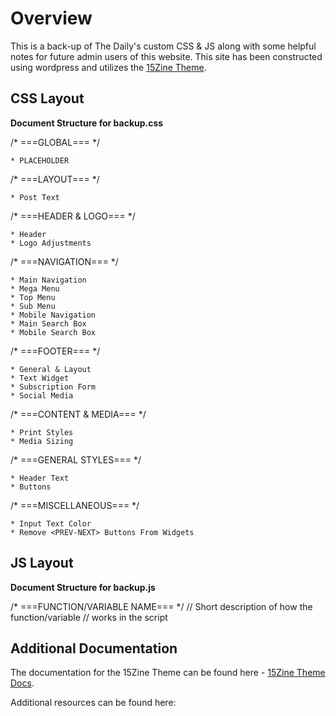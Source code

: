 # Overview

This is a back-up of The Daily's custom CSS & JS along with some helpful notes for future admin users of this website. This site has been constructed using wordpress and utilizes the [15Zine Theme](https://themeforest.net/item/15zine-hd-magazine-newspaper-wordpress-theme/10802918).


## CSS Layout

**Document Structure for backup.css**  

/* ===GLOBAL=== */

    * PLACEHOLDER

/* ===LAYOUT=== */

    * Post Text

/* ===HEADER & LOGO=== */

    * Header
    * Logo Adjustments

/* ===NAVIGATION=== */

    * Main Navigation
    * Mega Menu
    * Top Menu
    * Sub Menu
    * Mobile Navigation
    * Main Search Box
    * Mobile Search Box

/* ===FOOTER=== */

    * General & Layout
    * Text Widget
    * Subscription Form
    * Social Media

/* ===CONTENT & MEDIA=== */

    * Print Styles
    * Media Sizing

/* ===GENERAL STYLES=== */

    * Header Text
    * Buttons

/* ===MISCELLANEOUS=== */

    * Input Text Color
    * Remove <PREV-NEXT> Buttons From Widgets
    


## JS Layout

**Document Structure for backup.js**  

/* ===FUNCTION/VARIABLE NAME=== */
// Short description of how the function/variable
// works in the script


## Additional Documentation

The documentation for the 15Zine Theme can be found here - [15Zine Theme Docs](http://docs.cubellthemes.com/15zine/).

Additional resources can be found here: